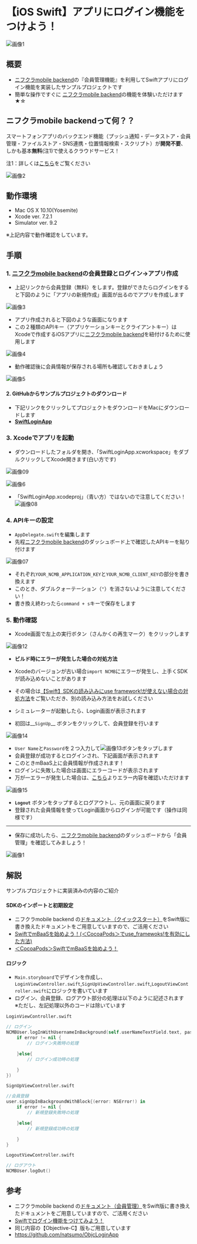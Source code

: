 # 【iOS Swift】アプリにログイン機能をつけよう！
![画像1](/readme-img/001.png)

## 概要
* [ニフクラmobile backend](https://mbaas.nifcloud.com)の『会員管理機能』を利用してSwiftアプリにログイン機能を実装したサンプルプロジェクトです
* 簡単な操作ですぐに [ニフクラmobile backend](https://mbaas.nifcloud.com)の機能を体験いただけます★☆

## ニフクラmobile backendって何？？
スマートフォンアプリのバックエンド機能（プッシュ通知・データストア・会員管理・ファイルストア・SNS連携・位置情報検索・スクリプト）が**開発不要**、しかも基本**無料**(注1)で使えるクラウドサービス！

注1：詳しくは[こちら](https://mbaas.nifcloud.com/price.htm)をご覧ください

![画像2](/readme-img/002.png)

## 動作環境
* Mac OS X 10.10(Yosemite)
* Xcode ver. 7.2.1
* Simulator ver. 9.2

※上記内容で動作確認をしています。


## 手順
### 1. [ニフクラmobile backend](https://mbaas.nifcloud.com)の会員登録とログイン→アプリ作成

* 上記リンクから会員登録（無料）をします。登録ができたらログインをすると下図のように「アプリの新規作成」画面が出るのでアプリを作成します

![画像3](/readme-img/003.png)

* アプリ作成されると下図のような画面になります
* この２種類のAPIキー（アプリケーションキーとクライアントキー）はXcodeで作成するiOSアプリに[ニフクラmobile backend](https://mbaas.nifcloud.com)を紐付けるために使用します

![画像4](/readme-img/004.png)

* 動作確認後に会員情報が保存される場所も確認しておきましょう

![画像5](/readme-img/005.png)

#### 2. GitHubからサンプルプロジェクトのダウンロード
* 下記リンクをクリックしてプロジェクトをダウンロードをMacにダウンロードします
 * __[SwiftLoginApp](https://github.com/natsumo/SwiftLoginApp/archive/master.zip)__

### 3. Xcodeでアプリを起動
* ダウンロードしたフォルダを開き、「SwiftLoginApp.xcworkspace」をダブルクリックしてXcode開きます(白い方です)

![画像09](/readme-img/009.png)

![画像6](/readme-img/006.png)

* 「SwiftLoginApp.xcodeproj」（青い方）ではないので注意してください！
![画像08](/readme-img/008.png)

### 4. APIキーの設定

* `AppDelegate.swift`を編集します
* 先程[ニフクラmobile backend](https://mbaas.nifcloud.com)のダッシュボード上で確認したAPIキーを貼り付けます

![画像07](/readme-img/007.png)

* それぞれ`YOUR_NCMB_APPLICATION_KEY`と`YOUR_NCMB_CLIENT_KEY`の部分を書き換えます
 * このとき、ダブルクォーテーション（`"`）を消さないように注意してください！
* 書き換え終わったら`command + s`キーで保存をします

### 5. 動作確認
* Xcode画面で左上の実行ボタン（さんかくの再生マーク）をクリックします

![画像12](/readme-img/012.png)

* __ビルド時にエラーが発生した場合の対処方法__
 * Xcodeのバージョンが古い場合`import NCMB`にエラーが発生し、上手くSDKが読み込めないことがあります
 * その場合は[【Swift】SDKの読み込みにuse framework!が使えない場合の対処方法](http://goo.gl/Z1D0K3)をご覧いただき、別の読み込み方法をお試しください

* シミュレーターが起動したら、Login画面が表示されます
* 初回は__`SignUp`__ ボタンをクリックして、会員登録を行います

![画像14](/readme-img/014.png)

* `User Name`と`Password`を２つ入力して![画像13](/readme-img/013.png)ボタンをタップします
* 会員登録が成功するとログインされ、下記画面が表示されます
 * このときmBaaS上に会員情報が作成されます！
 * ログインに失敗した場合は画面にエラーコードが表示されます
 * 万が一エラーが発生した場合は、[こちら](https://mbaas.nifcloud.com/doc/current/rest/common/error.html)よりエラー内容を確認いただけます

![画像15](/readme-img/015.png)

* __`Logout`__ ボタンをタップするとログアウトし、元の画面に戻ります
* 登録された会員情報を使ってLogin画面からログインが可能です（操作は同様です）

-----

* 保存に成功したら、[ニフクラmobile backend](https://mbaas.nifcloud.com)のダッシュボードから「会員管理」を確認してみましょう！

![画像1](/readme-img/001.png)

## 解説
サンプルプロジェクトに実装済みの内容のご紹介

#### SDKのインポートと初期設定
* ニフクラmobile backend の[ドキュメント（クイックスタート）](https://mbaas.nifcloud.com/doc/current/introduction/quickstart_swift.html)をSwift版に書き換えたドキュメントをご用意していますので、ご活用ください
 * [SwiftでmBaaSを始めよう！(＜CocoaPods＞でuse_framewoks!を有効にした方法)](http://qiita.com/natsumo/items/57d3a4d9be16b0490965)
 * [＜CocoaPods＞SwiftでmBaaSを始めよう！](http://qiita.com/natsumo/items/b2d18d87d57300c8d81c)

#### ロジック
 * `Main.storyboard`でデザインを作成し、`LoginViewController.swift`,`SignUpViewController.swift`,`LogoutViewController.swift`にロジックを書いています
 * ログイン、会員登録、ログアウト部分の処理は以下のように記述されます　※ただし、左記処理以外のコードは除いています

`LoginViewController.swift`

```swift
// ログイン
NCMBUser.logInWithUsernameInBackground(self.userNameTextField.text, password: self.passwordTextField.text, block:{(user: NCMBUser?, error: NSError!) in
    if error != nil {
        // ログイン失敗時の処理

    }else{
        // ログイン成功時の処理

    }
})
```

`SignUpViewController.swift`

```swift
//会員登録
user.signUpInBackgroundWithBlock{(error: NSError!) in
    if error != nil {
        // 新規登録失敗時の処理

    }else{
        // 新規登録成功時の処理

    }
}
```

`LogoutViewController.swift`

```swift
// ログアウト
NCMBUser.logOut()
```

## 参考
* ニフクラmobile backend の[ドキュメント（会員管理）](https://mbaas.nifcloud.com/doc/current/script/basic_usage_swift.html)をSwift版に書き換えたドキュメントをご用意していますので、ご活用ください
 * [Swiftでログイン機能をつけてみよう！](http://qiita.com/natsumo/items/25c97182fab4db5629b1)
* 同じ内容の【Objective-C】版もご用意しています
 * https://github.com/natsumo/ObjcLoginApp
